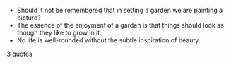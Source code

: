  - Should it not be remembered that in setting a garden we are painting a picture?
 - The essence of the enjoyment of a garden is that things should look as though they like to grow in it.
 - No life is well-rounded without the subtle inspiration of beauty.

3 quotes